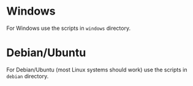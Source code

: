 # Windows

For Windows use the scripts in ```windows``` directory.


# Debian/Ubuntu

For Debian/Ubuntu (most Linux systems should work) use the scripts in ```debian``` directory.

